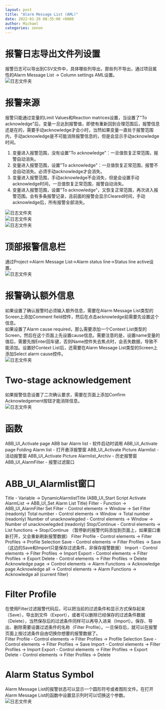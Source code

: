 ```yaml
---
layout: post
title: "Alarm Message List (AML)"
date: 2022-01-26 08:35:00 +0800
author: Michael
categories: zenon
---
```


# 报警日志导出文件列设置
报警日志可以导出到CSV文件中，具体哪些列导出，那些列不导出，通过项目属性的Alarm Message List -> Column settings AML设置。  
![日志文件夹](/assets/zenon/AMLCSVColumn.png) 

# 报警来源
报警只能通过变量的Limit Values和Reaction matrices设置，当设置了"To acknowledge"后，变量一旦达到报警值，即使有重新回到合理范围后，报警信息还是在的，需要手动acknowledge才会小时，当然如果变量一直处于报警范围内，手动acknowledge是不可能消除报警信息的，但是会显示手动acknowledge时间。  

1. 变量进入报警范围，没有设置"To acknowledge"：一旦值恢复正常范围，报警自动消失。
2. 变量进入报警范围，设置"To acknowledge"：一旦值恢复正常范围，报警不会自动消失。必须手动acknowledge才会消失。
3. 变量进入报警范围，手动acknowledge不会消失，但是会设置手动acknowledge时间，一旦值恢复正常范围，报警自动消失。
4. 变量进入报警范围，设置"To acknowledge"，又恢复正常范围，再次进入报警范围。会有多条报警记录，且前面的报警会显示Cleared时间，手动acknowledge后，所有报警全部消失。

![日志文件夹](/assets/zenon/VariableAML.png)  
![日志文件夹](/assets/zenon/AlarmAcknowledged.png)  
![日志文件夹](/assets/zenon/AlarmCleared.png)  

# 顶部报警信息栏
通过Project->Alarm Message List->Alarm status line->Status line active设置。  
![日志文件夹](/assets/zenon/AlarmStatusLine.png)  

# 报警确认额外信息
如果设置了确认报警时必须输入额外信息，需要在Alarm Message List类型的Screen上添加Comment field控件，然后在点击acknowledge前需要先设置这个信息。  
如果设置了Alarm cause required，那么需要添加一个Context List类型的Screen，然后在这个页面上先设置cause信息。需要注意的是，设置name变量的值后，需要先按Enter回车键，否则Name控件失去焦点时，会丢失数据，导致不能添加。设置好Context List后，还需要在Alarm Message List类型的Screen上添加Select alarm cause控件。  
![日志文件夹](/assets/zenon/AlarmCommentRequied.png)  

# Two-stage acknowledgement
如果报警信息设置了二次确认要求，需要在页面上添加Confirm Acknowledgement按钮才能消除信息。  
![日志文件夹](/assets/zenon/ConfirmAcknowledgement.png)  

# 函数
ABB_UI_Activate page ABB bar Alarm list - 软件启动时调用
ABB_UI_Activate page Folding Alarm list - 打开悬浮报警窗
ABB_UI_Activate Picture Alarmlist - 活动报警窗
ABB_UI_Activate Picture Alarmlist_Archiv - 历史报警窗
ABB_UI_AlarmFilter - 报警过滤窗口

# ABB_UI_Alarmlist窗口
Title - Variable -> DynamicAlarmlistTitle (ABB_UI_Start Script Activate AlarmList -> ABB_UI_Set Alarm List Title)
Filter - Function -> ABB_UI_AlarmFilter
Set Filter - Control elements -> Window -> Set Filter (readonly)
Total number - Control elements -> Window -> Total number (readonly)
Number of unacknowlegded - Control elements -> Window -> Number of unacknowlegded (readonly)
Stop/Continue - Control elements -> List functions -> Stop/Continue （暂停新的报警代码添加到页面上，如果窗口重新打开，又会重新刷新报警数据）
Filter Profile - Control elements -> Filter Profiles -> Profile Selection
Save - Control elements -> Filter Profiles -> Save （这边的Save和Import只是保存过滤条件，非保存报警数据）
Import - Control elements -> Filter Profiles -> Import
Export - Control elements -> Filter Profiles -> Export
Delete - Control elements -> Filter Profiles -> Delete
Acknowledge page -> Control elements -> Alarm Functions -> Acknowledge page
Acknowledge all -> Control elements -> Alarm Functions -> Acknowledge all (current filter)

# Filter Profile
在使用Filter过滤报警代码后，可以把当前的过滤条件和显示方式保存起来（Save），导出到文件（Export），或者可以删除已经保存的过滤条件数据（Delete），当然保存后的过滤条件同样可以再导入进来（Import）。保存、导出、删除需要设置过滤条件的名称（Filter Profile）。一旦保存后，就可以在报警页面上按过滤条件自由切换你想要的报警数据了。    
Filter Profile - Control elements -> Filter Profiles -> Profile Selection
Save - Control elements -> Filter Profiles -> Save
Import - Control elements -> Filter Profiles -> Import
Export - Control elements -> Filter Profiles -> Export
Delete - Control elements -> Filter Profiles -> Delete

# Alarm Status Symbol
Alarm Message List的报警状态可以显示一个圆形符号或者图形文件。在打开Alarm Message List的函数中设置显示列时可以切换这个参数。  
![日志文件夹](/assets/zenon/AlarmStatusSymbol.png)  
